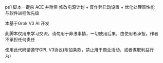 ps1 脚本一键杀 ACE 并附带 修改电源计划 + 反作弊启动设置 + 优化处理器性能与软件进程优先级

本基于Grok V3 AI 开发

此脚本仅用来学习交流，请勿用于非法事情，一切使用后果，由使用者承担，作者不承担任何责任

使用此代码请遵守GPL V3协议(附加条款，禁止用于商业活动，或者谋取利益行为)
